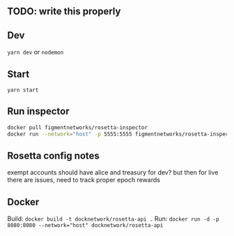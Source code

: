 ## TODO: write this properly

## Dev

`yarn dev` or `nodemon`

## Start

`yarn start`


## Run inspector
```sh
docker pull figmentnetworks/rosetta-inspector
docker run --network="host" -p 5555:5555 figmentnetworks/rosetta-inspector -url=http://localhost:8080
```

## Rosetta config notes

exempt accounts should have alice and treasury for dev? but then for live there are issues, need to track proper epoch rewards

## Docker

Build: `docker build -t docknetwork/rosetta-api .`
Run: `docker run -d -p 8080:8080 --network="host" docknetwork/rosetta-api`
